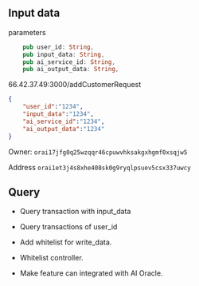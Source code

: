 ## Input data

parameters
```rust
    pub user_id: String,
    pub input_data: String,
    pub ai_service_id: String,
    pub ai_output_data: String,
```


66.42.37.49:3000/addCustomerRequest

```json
{
    "user_id":"1234",
    "input_data":"1234",
    "ai_service_id":"1234",
    "ai_output_data":"1234"
}
```
Owner: `orai17jfg0q25wzqqr46cpuwvhksakgxhgmf0xsqjw5`

Address `orai1et3j4s8xhe408sk0g9ryqlpsuev5csx337uwcy`

## Query
- Query transaction with input_data
- Query transactions of user_id

- Add whitelist for write_data.
- Whitelist controller.
- Make feature can integrated with AI Oracle.